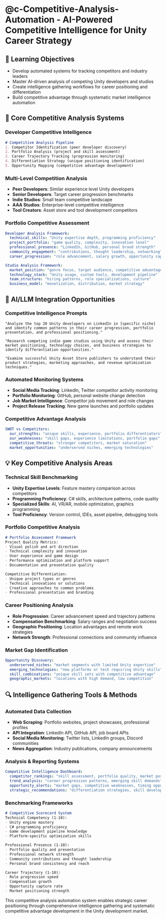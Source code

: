 # @c-Competitive-Analysis-Automation - AI-Powered Competitive Intelligence for Unity Career Strategy

## 🎯 Learning Objectives
- Develop automated systems for tracking competitors and industry leaders
- Master AI-driven analysis of competing Unity developers and studios
- Create intelligence gathering workflows for career positioning and differentiation
- Build competitive advantage through systematic market intelligence automation

## 🔧 Core Competitive Analysis Systems

### Developer Competitive Intelligence
```markdown
# Competitive Analysis Pipeline
1. Competitor Identification (peer developer discovery)
2. Portfolio Analysis (project and skill assessment)
3. Career Trajectory Tracking (progression monitoring)
4. Differentiation Strategy (unique positioning identification)
5. Opportunity Mapping (competitive advantage development)
```

### Multi-Level Competition Analysis
- **Peer Developers**: Similar experience level Unity developers
- **Senior Developers**: Target career progression benchmarks
- **Indie Studios**: Small team competitive landscape
- **AAA Studios**: Enterprise-level competitive intelligence
- **Tool Creators**: Asset store and tool development competitors

### Portfolio Competitive Assessment
```yaml
Developer Analysis Framework:
  technical_skills: "Unity expertise depth, programming proficiency"
  project_portfolio: "game quality, complexity, innovation level"
  professional_presence: "LinkedIn, GitHub, personal brand strength"
  community_engagement: "contributions, thought leadership, networking"
  career_progression: "role advancement, salary growth, opportunity capture"

Studio Analysis Framework:
  market_position: "genre focus, target audience, competitive advantages"
  technology_stack: "Unity usage, custom tools, development pipeline"
  team_structure: "hiring patterns, role specializations, culture"
  business_model: "monetization, distribution, market strategy"
```

## 🚀 AI/LLM Integration Opportunities

### Competitive Intelligence Prompts
```
"Analyze the top 20 Unity developers on LinkedIn in [specific niche] and identify common patterns in their career progression, portfolio presentation, and professional positioning."

"Research competing indie game studios using Unity and assess their market positioning, technology choices, and business strategies to identify differentiation opportunities."

"Examine successful Unity Asset Store publishers to understand their product strategies, marketing approaches, and revenue optimization techniques."
```

### Automated Monitoring Systems
- **Social Media Tracking**: LinkedIn, Twitter competitor activity monitoring
- **Portfolio Monitoring**: GitHub, personal website change detection
- **Job Market Intelligence**: Competitor job movement and role changes
- **Project Release Tracking**: New game launches and portfolio updates

### Competitive Advantage Analysis
```yaml
SWOT vs Competitors:
  our_strengths: "unique skills, experience, portfolio differentiators"
  our_weaknesses: "skill gaps, experience limitations, portfolio gaps"
  competitive_threats: "stronger competitors, market saturation"
  market_opportunities: "underserved niches, emerging technologies"
```

## 💡 Key Competitive Analysis Areas

### Technical Skill Benchmarking
- **Unity Expertise Levels**: Feature mastery comparison across competitors
- **Programming Proficiency**: C# skills, architecture patterns, code quality
- **Specialized Skills**: AI, VR/AR, mobile optimization, graphics programming
- **Tool Proficiency**: Version control, IDEs, asset pipeline, debugging tools

### Portfolio Competitive Analysis
```markdown
# Portfolio Assessment Framework
Project Quality Metrics:
- Visual polish and art direction
- Technical complexity and innovation
- User experience and game design
- Performance optimization and platform support
- Documentation and presentation quality

Competitive Differentiation:
- Unique project types or genres
- Technical innovations or solutions
- Creative approaches to common problems
- Professional presentation and branding
```

### Career Positioning Analysis
- **Role Progression**: Career advancement speed and trajectory patterns
- **Compensation Benchmarking**: Salary ranges and negotiation success
- **Geographic Positioning**: Location advantages and remote work strategies
- **Network Strength**: Professional connections and community influence

### Market Gap Identification
```yaml
Opportunity Discovery:
  underserved_niches: "market segments with limited Unity expertise"
  emerging_technologies: "new platforms or tech requiring Unity skills"
  skill_combinations: "unique skill sets with competitive advantage"
  geographic_markets: "locations with high demand, low competition"
```

## 🔍 Intelligence Gathering Tools & Methods

### Automated Data Collection
- **Web Scraping**: Portfolio websites, project showcases, professional profiles
- **API Integration**: LinkedIn API, GitHub API, job board APIs
- **Social Media Monitoring**: Twitter lists, LinkedIn groups, Discord communities
- **News Aggregation**: Industry publications, company announcements

### Analysis & Reporting Systems
```yaml
Competitive Intelligence Dashboard:
  competitor_rankings: "skill assessment, portfolio quality, market position"
  trend_analysis: "career progression patterns, emerging skill demands"
  opportunity_alerts: "market gaps, competitive weaknesses, timing opportunities"
  strategic_recommendations: "differentiation strategies, skill development priorities"
```

### Benchmarking Frameworks
```markdown
# Competitive Scorecard System
Technical Competency (1-10):
- Unity engine mastery
- C# programming proficiency  
- Game development pipeline knowledge
- Platform-specific optimization skills

Professional Presence (1-10):
- Portfolio quality and presentation
- Professional network strength
- Community contributions and thought leadership
- Personal brand consistency and reach

Career Trajectory (1-10):
- Role progression speed
- Compensation growth
- Opportunity capture rate
- Market positioning strength
```

This competitive analysis automation system enables strategic career positioning through comprehensive intelligence gathering and systematic competitive advantage development in the Unity development market.